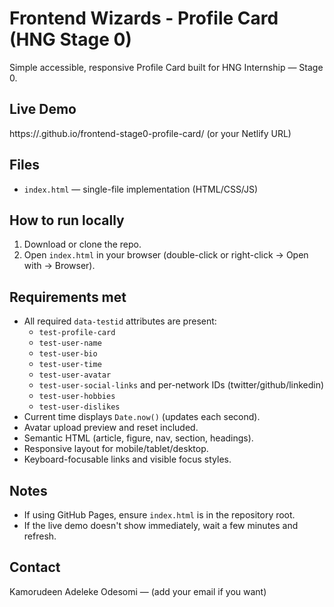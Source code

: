 # Frontend Wizards - Profile Card (HNG Stage 0)

Simple accessible, responsive Profile Card built for HNG Internship — Stage 0.

## Live Demo
https://<your-username>.github.io/frontend-stage0-profile-card/
(or your Netlify URL)

## Files
- `index.html` — single-file implementation (HTML/CSS/JS)

## How to run locally
1. Download or clone the repo.
2. Open `index.html` in your browser (double-click or right-click → Open with → Browser).

## Requirements met
- All required `data-testid` attributes are present:
  - `test-profile-card`
  - `test-user-name`
  - `test-user-bio`
  - `test-user-time`
  - `test-user-avatar`
  - `test-user-social-links` and per-network IDs (twitter/github/linkedin)
  - `test-user-hobbies`
  - `test-user-dislikes`
- Current time displays `Date.now()` (updates each second).
- Avatar upload preview and reset included.
- Semantic HTML (article, figure, nav, section, headings).
- Responsive layout for mobile/tablet/desktop.
- Keyboard-focusable links and visible focus styles.

## Notes
- If using GitHub Pages, ensure `index.html` is in the repository root.
- If the live demo doesn't show immediately, wait a few minutes and refresh.

## Contact
Kamorudeen Adeleke Odesomi — (add your email if you want)

